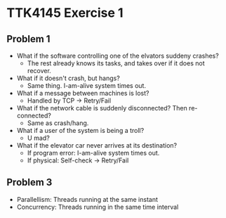 TTK4145 Exercise 1
==================
Problem 1
---------
* What if the software controlling one of the elvators suddeny crashes?
	- The rest already knows its tasks, and takes over if it does not recover.
* What if it doesn't crash, but hangs?
	- Same thing. I-am-alive system times out.
* What if a message between machines is lost?
	- Handled by TCP -> Retry/Fail
* What if the network cable is suddenly disconnected? Then re-connected?
	- Same as crash/hang.
* What if a user of the system is being a troll?
	- U mad?
* What if the elevator car never arrives at its destination?
	- If program error: I-am-alive system times out.
	- If physical: Self-check -> Retry/Fail

Problem 3
---------
* Parallellism: Threads running at the same instant
* Concurrency: Threads running in the same time interval

